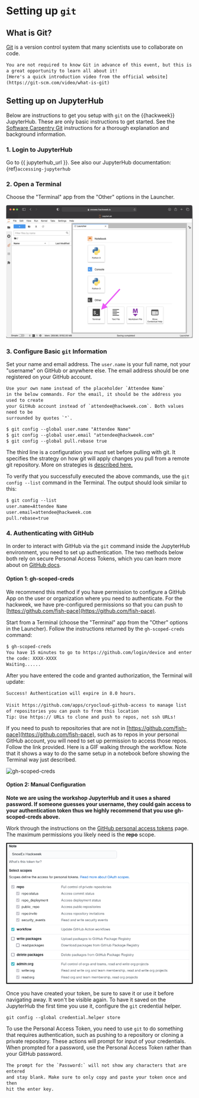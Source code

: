 # Setting up `git`

## What is Git?

[Git](https://git-scm.com/) is a version control system that many scientists use
to collaborate on code.

```{note}
You are not required to know Git in advance of this event, but this is a great opportunity to learn all about it!
[Here's a quick introduction video from the official website](https://git-scm.com/video/what-is-git)
```

## Setting up on JupyterHub

Below are instructions to get you setup with `git` on the {{hackweek}}
JupyterHub. These are only basic instructions to get started. See the
[Software Carpentry Git](https://swcarpentry.github.io/git-novice/index.html)
instructions for a thorough explanation and background information.

### 1. Login to JupyterHub

Go to {{ jupyterhub_url }}. See also our JupyterHub documentation: {ref}`accessing-jupyterhub`

### 2. Open a Terminal

Choose the "Terminal" app from the "Other" options in the Launcher.

![jupyterlab](../img/jupyter-terminal.png)

### 3. Configure Basic `git` Information

Set your name and email address. The `user.name` is your full name, not your "username"
on GitHub or anywhere else. The email address should be one registered on your GitHub account.

```{attention}
Use your own name instead of the placeholder `Attendee Name`
in the below commands. For the email, it should be the address you used to create
your GitHub account instead of `attendee@hackweek.com`. Both values need to be
surrounded by quotes `"`.
```

```shell
$ git config --global user.name "Attendee Name"
$ git config --global user.email "attendee@hackweek.com"
$ git config --global pull.rebase true
```

The third line is a configuration you must set before pulling with git. It specifies
the strategy on how git will apply changes you pull from a remote git repository.
More on strategies is [described here.](http://git-scm.com/book/en/v2/Git-Branching-Rebasing)

To verify that you successfully executed the above commands, use the `git config --list` command
in the Terminal. The output should look similar to this:
```shell
$ git config --list
user.name=Attendee Name
user.email=attendee@hackweek.com
pull.rebase=true
```

### 4. Authenticating with GitHub

In order to interact with GitHub via the `git` command inside the JupyterHub environment,
you need to set up authentication. The two methods below both rely on secure
Personal Access Tokens, which you can learn more about on [GitHub docs][gh-docs].

[gh-docs]:https://docs.github.com/en/authentication/keeping-your-account-and-data-secure/managing-your-personal-access-tokens

#### Option 1: gh-scoped-creds

We recommend this method if you have permission to configure a GitHub App on the user or organization where you
need to authenticate. For the hackweek, we have pre-configured permissions so that you can push to [https://github.com/fish-pace](https://github.com/fish-pace).

Start from a Terminal (choose the "Terminal" app from the "Other" options in the Launcher). Follow
the instructions returned by the `gh-scoped-creds` command:

```shell
$ gh-scoped-creds 
You have 15 minutes to go to https://github.com/login/device and enter the code: XXXX-XXXX
Waiting......
```

After you have entered the code and granted authorization, the Terminal will update:

```shell
Success! Authentication will expire in 8.0 hours.

Visit https://github.com/apps/cryocloud-github-access to manage list of repositories you can push to from this location
Tip: Use https:// URLs to clone and push to repos, not ssh URLs!
```

If you need to push to repositories that are not in [https://github.com/fish-pace](https://github.com/fish-pace), such as to repos in your personal GitHub account, you will need to set up permission to access those repos. Follow the link provided. Here is a GIF walking through the workflow. Note that it shows a way to do the same setup in a notebook before
showing the Terminal way just described.

![gh-scoped-creds](https://miro.medium.com/v2/resize:fit:720/format:webp/1*B3qjACXLBG9pBOlzY8WNxA.gif)

#### Option 2: Manual Configuration

**Note we are using the workshop JupyterHub and it uses a shared password. If someone guesses your username, they could gain access to your authentication token thus we highly recommend that you use gh-scoped-creds above.**

Work through the instructions on the
[GitHub personal access tokens](https://docs.github.com/en/authentication/keeping-your-account-and-data-secure/managing-your-personal-access-tokens#creating-a-personal-access-token-classic)
page. The maximum permissions you likely need is the **repo** scope.

![github-token](../img/github-token.png)

Once you have created your token, be sure to save it or use it before navigating away. It won't be
visible again. To have it saved on the JupyterHub the first time you use it, configure the `git` credential helper.

```shell
git config --global credential.helper store
```

To use the Personal Access Token, you need to use `git` to do something that requires authentication, such as
pushing to a repository or cloning a private repository. These actions will prompt
for input of your credentials. When prompted for a password, use the Personal Access Token rather than your
GitHub password.

```{attention}
The prompt for the `Password:` will not show any characters that are entered
and stay blank. Make sure to only copy and paste your token once and then
hit the enter key.
```
